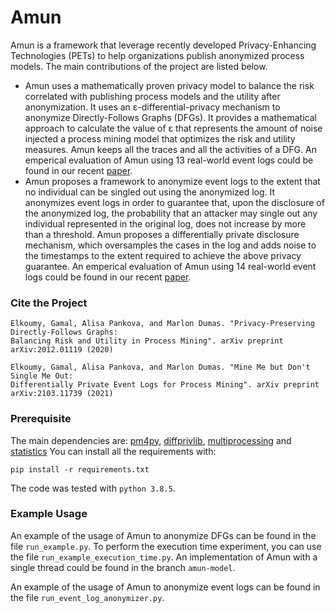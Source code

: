 # Amun
Amun is a framework that leverage recently developed Privacy-Enhancing Technologies (PETs) to help 
organizations publish anonymized process models. The main contributions of the project are listed below.
- Amun uses a mathematically proven privacy model to 
  balance the risk correlated with publishing process models and the utility after anonymization.
  It uses an ε-differential-privacy mechanism to anonymize Directly-Follows Graphs (DFGs).
  It provides a mathematical approach to calculate the value of ε that represents the amount of noise 
  injected a process mining model that optimizes the risk and utility measures. 
  Amun keeps all the traces and all the activities of a DFG. 
  An emperical evaluation of Amun using 13 real-world event logs could be found in our recent [paper](https://arxiv.org/pdf/2012.01119.pdf).
- Amun proposes a framework to anonymize event logs to the extent that no individual can be singled out using the anonymized log. It anonymizes event logs in order to guarantee that, upon the disclosure of the anonymized log, the probability that an attacker may single out any individual represented in the original log, does not increase by more than a threshold. Amun proposes a differentially private disclosure mechanism, which oversamples the cases in the log and adds noise to the timestamps to the extent required to achieve the above privacy guarantee. An emperical evaluation of Amun using 14 real-world event logs could be found in our recent [paper](https://arxiv.org/abs/2103.11739).
### Cite the Project
```
Elkoumy, Gamal, Alisa Pankova, and Marlon Dumas. "Privacy-Preserving Directly-Follows Graphs: 
Balancing Risk and Utility in Process Mining". arXiv preprint arXiv:2012.01119 (2020)
```
```
Elkoumy, Gamal, Alisa Pankova, and Marlon Dumas. "Mine Me but Don't Single Me Out: 
Differentially Private Event Logs for Process Mining". arXiv preprint arXiv:2103.11739 (2021)
```

### Prerequisite
The main dependencies are: [pm4py](https://pm4py.fit.fraunhofer.de/), [diffprivlib](https://github.com/IBM/differential-privacy-library), [multiprocessing](https://pypi.org/project/multiprocess/) and [statistics](https://pypi.org/project/statistics/)
You can install all the requirements with:
```
pip install -r requirements.txt
```
The code was tested with ```python 3.8.5```.

### Example Usage
An example of the usage of Amun to anonymize DFGs can be found in the file ```run_example.py```.
To perform the execution time experiment, you can use the file ```run_example_execution_time.py```. 
An implementation of Amun with a single thread could be found in the branch ```amun-model```.

An example of the usage of Amun to anonymize event logs can be found in the file ```run_event_log_anonymizer.py```.


